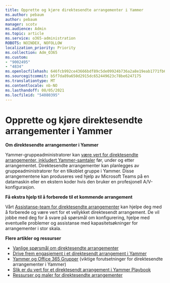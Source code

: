 ```yaml
---
title: Opprette og kjøre direktesendte arrangementer i Yammer
ms.author: pebaum
author: pebaum
manager: scotv
ms.audience: Admin
ms.topic: article
ms.service: o365-administration
ROBOTS: NOINDEX, NOFOLLOW
localization_priority: Priority
ms.collection: Adm_O365
ms.custom:
- "9002495"
- "4834"
ms.openlocfilehash: 646fcb992ce43666bdf89c5de09924b736a2a8e19eab1771fb6b320b22310eb6
ms.sourcegitcommit: b5f7da89a650d2915dc652449623c78be6247175
ms.translationtype: MT
ms.contentlocale: nb-NO
ms.lasthandoff: 08/05/2021
ms.locfileid: "54080395"
---
```

# <a name="create-and-run-live-events-in-yammer"></a>Opprette og kjøre direktesendte arrangementer i Yammer

**Om direktesendte arrangementer i Yammer**

Yammer-gruppeadministratorer kan [være vert for direktesendte arrangementer, inkludert Yammer-samtaler](https://docs.microsoft.com/yammer/manage-yammer-groups/yammer-live-events) før, under og etter arrangementet. Direktesendte arrangementer kan planlegges av gruppeadministratorer for en tilkoblet gruppe i Yammer. Disse arrangementene kan produseres ved hjelp av Microsoft Teams på en datamaskin eller en ekstern koder hvis den bruker en profesjonell A/V-konfigurasjon.

**Få ekstra hjelp til å forberede til et kommende arrangement**

Vårt [Assistanse-team for direktesendte arrangementer](https://aka.ms/AA87gbh) kan hjelpe deg med å forberede og være vert for et vellykket direktesendt arrangement. De vil jobbe med deg for å svare på spørsmål om konfigurering, hjelpe med eventuelle problemer og assistanse med kapasitetsøkninger for arrangementer i stor skala.

**Flere artikler og ressurser**

- [Vanlige spørsmål om direktesendte arrangementer](https://support.office.com/article/43bbd59d-a734-4c8f-923d-6a239d137d34)
- [Drive frem engasjement i et direktesendt arrangement i Yammer](https://support.office.com/article/drive-engagement-in-a-yammer-live-event-c0244ad8-6dcb-419c-add9-2e4a00543412?ui=en-US&rs=en-US&ad=US)
- [Yammer og Office 365 Grupper](https://docs.microsoft.com/yammer/manage-yammer-groups/yammer-and-office-365-groups) (viktige forutsetninger for direktesendte arrangementer i Yammer)
- [Slik er du vert for et direktesendt arrangement i Yammer Playbook](https://aka.ms/LiveEventsinYammerplaybook)
- [Ressurser og maler for direktesendte arrangementer](https://aka.ms/LiveEventYammerTemplates)
